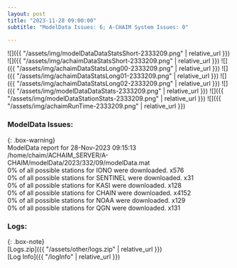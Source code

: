 ```yaml
---
layout: post
title: "2023-11-28 09:00:00"
subtitle: "ModelData Issues: 6; A-CHAIM System Issues: 0"

---
```


![]({{ "/assets/img/modelDataDataStatsShort-2333209.png" | relative_url }})
![]({{ "/assets/img/achaimDataStatsShort-2333209.png" | relative_url }})
![]({{ "/assets/img/achaimDataStatsLong00-2333209.png" | relative_url }})
![]({{ "/assets/img/achaimDataStatsLong01-2333209.png" | relative_url }})
![]({{ "/assets/img/achaimDataStatsLong02-2333209.png" | relative_url }})
![]({{ "/assets/img/modelDataDataStats-2333209.png" | relative_url }})
![]({{ "/assets/img/modelDataStationStats-2333209.png" | relative_url }})
![]({{ "/assets/img/achaimRunTime-2333209.png" | relative_url }})


### ModelData Issues:  
  
{: .box-warning}  
 ModelData report for 28-Nov-2023 09:15:13   
 /home/chaim/ACHAIM_SERVER/A-CHAIM/modelData/2023/332/09/modelData.mat   
 0% of all possible stations for IONO were downloaded. x576   
 0% of all possible stations for SENTINEL were downloaded. x31   
 0% of all possible stations for KASI were downloaded. x128   
 0% of all possible stations for CHAIN were downloaded. x4152   
 0% of all possible stations for NOAA were downloaded. x129   
 0% of all possible stations for QGN were downloaded. x131   
  


### Logs:  
  
{: .box-note}  
[Logs.zip]({{ "/assets/other/logs.zip" | relative_url }})  
[Log Info]({{ "/logInfo" | relative_url }})  
